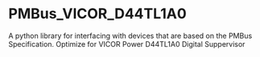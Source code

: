 # PMBus_VICOR_D44TL1A0
A python library for interfacing with devices that are based on the PMBus Specification. 
Optimize for VICOR Power D44TL1A0 Digital Suppervisor
